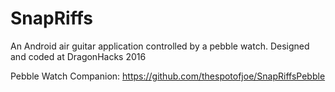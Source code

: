 # SnapRiffs
An Android air guitar application controlled by a pebble watch. Designed and coded at DragonHacks 2016

Pebble Watch Companion: https://github.com/thespotofjoe/SnapRiffsPebble
